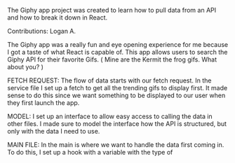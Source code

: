 The Giphy app project was created to learn how to pull data from an API and how to break it down in React. 

Contributions: Logan A.

The Giphy app was a really fun and eye opening experience for me because I got a taste of what React is capable of. This app allows users to search the Giphy API for their
favorite Gifs. ( Mine are the Kermit the frog gifs. What about you? )



FETCH REQUEST: The flow of data starts with our fetch request. In the service file I set up a fetch to get all the trending gifs to display first. It made sense to do this since
we want something to be displayed to our user when they first launch the app. 

MODEL: I set up an interface to allow easy access to calling the data in other files. I made sure to model the interface how the API is structured, but only with the data I
need to use. 

MAIN FILE: In the main is where we want to handle the data first coming in. To do this, I set up a hook with a variable with the type of 

